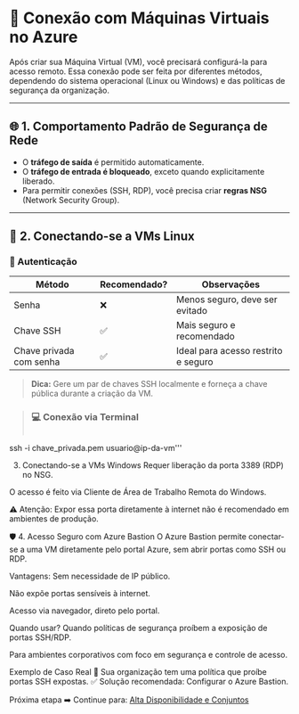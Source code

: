 # 🔗 Conexão com Máquinas Virtuais no Azure

Após criar sua Máquina Virtual (VM), você precisará configurá-la para acesso remoto. Essa conexão pode ser feita por diferentes métodos, dependendo do sistema operacional (Linux ou Windows) e das políticas de segurança da organização.

---

## 🌐 1. Comportamento Padrão de Segurança de Rede

- O **tráfego de saída** é permitido automaticamente.
- O **tráfego de entrada é bloqueado**, exceto quando explicitamente liberado.
- Para permitir conexões (SSH, RDP), você precisa criar **regras NSG** (Network Security Group).

---

## 🐧 2. Conectando-se a VMs Linux

### 🔑 Autenticação

| Método               | Recomendado? | Observações |
|----------------------|--------------|-------------|
| Senha                | ❌           | Menos seguro, deve ser evitado |
| Chave SSH            | ✅           | Mais seguro e recomendado |
| Chave privada com senha | ✅       | Ideal para acesso restrito e seguro |

> **Dica:** Gere um par de chaves SSH localmente e forneça a chave pública durante a criação da VM.

> ### 💻 Conexão via Terminal
> ```bash
ssh -i chave_privada.pem usuario@ip-da-vm'''


3. Conectando-se a VMs Windows
Requer liberação da porta 3389 (RDP) no NSG.

O acesso é feito via Cliente de Área de Trabalho Remota do Windows.

⚠️ Atenção: Expor essa porta diretamente à internet não é recomendado em ambientes de produção.

🛡️ 4. Acesso Seguro com Azure Bastion
O Azure Bastion permite conectar-se a uma VM diretamente pelo portal Azure, sem abrir portas como SSH ou RDP.

Vantagens:
Sem necessidade de IP público.

Não expõe portas sensíveis à internet.

Acesso via navegador, direto pelo portal.

Quando usar?
Quando políticas de segurança proíbem a exposição de portas SSH/RDP.

Para ambientes corporativos com foco em segurança e controle de acesso.

Exemplo de Caso Real
🔐 Sua organização tem uma política que proíbe portas SSH expostas.
✅ Solução recomendada: Configurar o Azure Bastion.

Próxima etapa
➡️ Continue para: [Alta Disponibilidade e Conjuntos](4-docs/4-disponibilidade.md)




